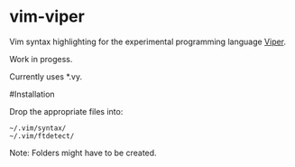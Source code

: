 # vim-viper
Vim syntax highlighting for the experimental programming language [Viper](https://github.com/ethereum/viper).

Work in progess.

Currently uses *.vy.

#Installation

Drop the appropriate files into:

```
~/.vim/syntax/
~/.vim/ftdetect/ 
```

Note: Folders might have to be created.

